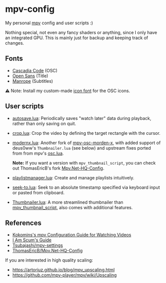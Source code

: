 # mpv-config

My personal [mpv](https://github.com/mpv-player/mpv) config and user scripts :)

Nothing special, not even any fancy shaders or anything, since I only have an
integrated GPU. This is mainly just for backup and keeping track of changes.

## Fonts

- [Cascadia Code](https://github.com/microsoft/cascadia-code) (OSC)
- [Open Sans](https://fonts.google.com/specimen/Open+Sans) (Title)
- [Manrope](https://github.com/sharanda/manrope) (Subtitles)

⚠️ Note:
Install my custom-made [icon font](https://github.com/dexeonify/mpv-config/blob/main/modernx-osc-icon.ttf)
for the OSC icons.

## User scripts

- [autosave.lua](https://gist.github.com/CyberShadow/2f71a97fb85ed42146f6d9f522bc34ef):
  Periodically saves "watch later" data during playback, rather than only
  saving on quit.

- [crop.lua](https://github.com/occivink/mpv-scripts#croplua):
  Crop the video by defining the target rectangle with the cursor.

- [modernx.lua](https://github.com/dexeonify/mpv-config/blob/main/scripts/modernx.lua):
  Another fork of [mpv-osc-morden-x](https://github.com/cyl0/mpv-osc-morden-x),
  with added support of deus0ww's `Thumbnailer.lua` (see below) and upstream
  fixes ported from from mpv's [osc.lua](https://github.com/mpv-player/mpv/blob/master/player/lua/osc.lua).

  **Note:**
  If you want a version with `mpv_thumbnail_script`, you can check out
  ThomasEricB's fork [Mpv.Net-HQ-Config](https://github.com/ThomasEricB/Mpv.Net-HQ-Config).

- [playlistmanager.lua](https://github.com/jonniek/mpv-playlistmanager):
  Create and manage playlists intuitively.

- [seek-to.lua](https://github.com/occivink/mpv-scripts#seek-tolua):
  Seek to an absolute timestamp specified via keyboard input or pasted from clipboard.

- [Thumbnailer.lua](https://github.com/deus0ww/mpv-conf):
  A more streamlined thumbnailer than [mpv_thumbnail_script](https://github.com/TheAMM/mpv_thumbnail_script),
  also comes with additional features.

## References

- [Kokomins's mpv Configuration Guide for Watching Videos](https://kokomins.wordpress.com/2019/10/14/mpv-config-guide/)
- [I Am Scum's Guide](https://iamscum.wordpress.com/guides/videoplayback-guide/mpv-conf/)
- [Tsubajashi/mpv-settings](https://github.com/Tsubajashi/mpv-settings/)
- [ThomasEricB/Mpv.Net-HQ-Config](https://github.com/ThomasEricB/Mpv.Net-HQ-Config)

If you are interested in high quality scaling:

- <https://artoriuz.github.io/blog/mpv_upscaling.html>
- <https://github.com/mpv-player/mpv/wiki/Upscaling>
